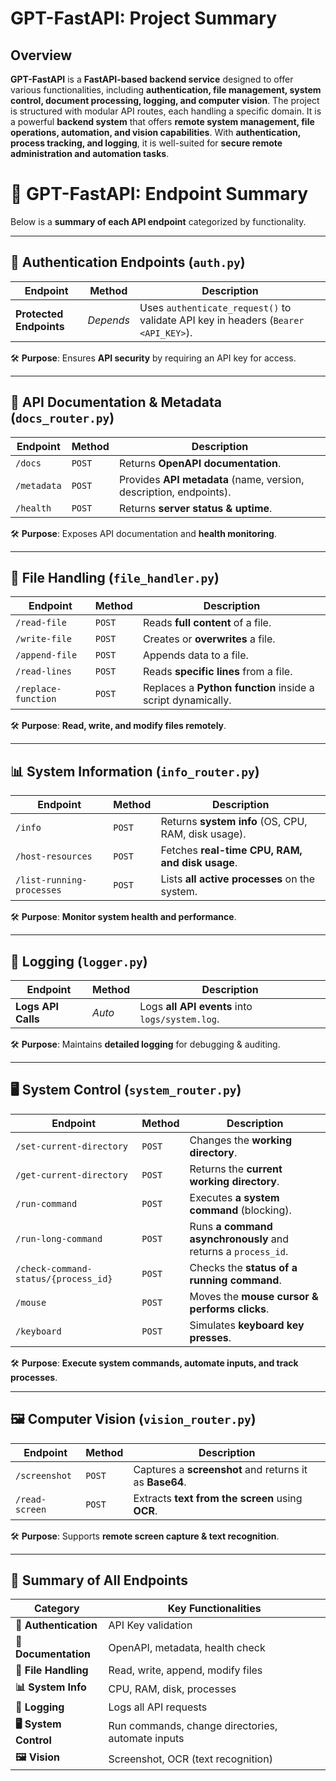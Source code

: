 # **GPT-FastAPI: Project Summary**
## **Overview**
**GPT-FastAPI** is a **FastAPI-based backend service** designed to offer various functionalities, including **authentication, file management, system control, document processing, logging, and computer vision**. The project is structured with modular API routes, each handling a specific domain. It is a powerful **backend system** that offers **remote system management, file operations, automation, and vision capabilities**. With **authentication, process tracking, and logging**, it is well-suited for **secure remote administration and automation tasks**.

# **📌 GPT-FastAPI: Endpoint Summary**
Below is a **summary of each API endpoint** categorized by functionality.

---

## **🔐 Authentication Endpoints (`auth.py`)**
| **Endpoint**      | **Method** | **Description** |
|------------------|-----------|----------------|
| **Protected Endpoints** | _Depends_ | Uses `authenticate_request()` to validate API key in headers (`Bearer <API_KEY>`). |

🛠 **Purpose**: Ensures **API security** by requiring an API key for access.

---

## **📄 API Documentation & Metadata (`docs_router.py`)**
| **Endpoint**      | **Method** | **Description** |
|------------------|-----------|----------------|
| `/docs`          | `POST`  | Returns **OpenAPI documentation**. |
| `/metadata`      | `POST`  | Provides **API metadata** (name, version, description, endpoints). |
| `/health`        | `POST`  | Returns **server status & uptime**. |

🛠 **Purpose**: Exposes API documentation and **health monitoring**.

---

## **📂 File Handling (`file_handler.py`)**
| **Endpoint**      | **Method** | **Description** |
|------------------|-----------|----------------|
| `/read-file`     | `POST`    | Reads **full content** of a file. |
| `/write-file`    | `POST`    | Creates or **overwrites** a file. |
| `/append-file`   | `POST`    | Appends data to a file. |
| `/read-lines`    | `POST`    | Reads **specific lines** from a file. |
| `/replace-function` | `POST`  | Replaces a **Python function** inside a script dynamically. |

🛠 **Purpose**: **Read, write, and modify files remotely**.

---

## **📊 System Information (`info_router.py`)**
| **Endpoint**       | **Method** | **Description** |
|-------------------|-----------|----------------|
| `/info`           | `POST`    | Returns **system info** (OS, CPU, RAM, disk usage). |
| `/host-resources` | `POST`    | Fetches **real-time CPU, RAM, and disk usage**. |
| `/list-running-processes` | `POST` | Lists **all active processes** on the system. |

🛠 **Purpose**: **Monitor system health and performance**.

---

## **📜 Logging (`logger.py`)**
| **Endpoint**      | **Method** | **Description** |
|------------------|-----------|----------------|
| **Logs API Calls** | _Auto_ | Logs **all API events** into `logs/system.log`. |

🛠 **Purpose**: Maintains **detailed logging** for debugging & auditing.

---

## **🖥️ System Control (`system_router.py`)**
| **Endpoint**      | **Method** | **Description** |
|------------------|-----------|----------------|
| `/set-current-directory` | `POST` | Changes the **working directory**. |
| `/get-current-directory` | `POST` | Returns the **current working directory**. |
| `/run-command`   | `POST`  | Executes **a system command** (blocking). |
| `/run-long-command` | `POST` | Runs **a command asynchronously** and returns a `process_id`. |
| `/check-command-status/{process_id}` | `POST` | Checks the **status of a running command**. |
| `/mouse` | `POST` | Moves the **mouse cursor & performs clicks**. |
| `/keyboard` | `POST` | Simulates **keyboard key presses**. |

🛠 **Purpose**: **Execute system commands, automate inputs, and track processes**.

---

## **🖼️ Computer Vision (`vision_router.py`)**
| **Endpoint**      | **Method** | **Description** |
|------------------|-----------|----------------|
| `/screenshot`    | `POST`  | Captures a **screenshot** and returns it as **Base64**. |
| `/read-screen`   | `POST`  | Extracts **text from the screen** using **OCR**. |

🛠 **Purpose**: Supports **remote screen capture & text recognition**.

---

## **📌 Summary of All Endpoints**
| **Category**            | **Key Functionalities** |
|------------------------|-----------------------|
| **🔐 Authentication**  | API Key validation |
| **📄 Documentation**   | OpenAPI, metadata, health check |
| **📂 File Handling**   | Read, write, append, modify files |
| **📊 System Info**     | CPU, RAM, disk, processes |
| **📜 Logging**         | Logs all API requests |
| **🖥️ System Control**  | Run commands, change directories, automate inputs |
| **🖼️ Vision**         | Screenshot, OCR (text recognition) |
